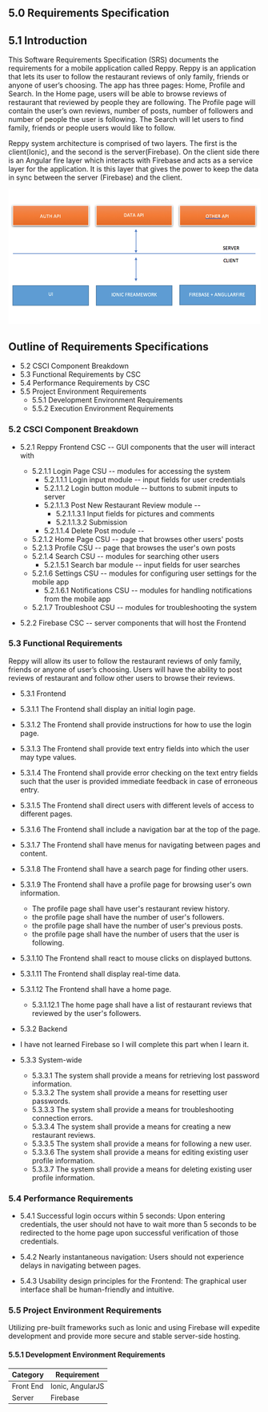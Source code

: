 ## 5.0	Requirements Specification


## 5.1	Introduction

This Software Requirements Specification (SRS) documents the requirements for a mobile application called Reppy. Reppy is an application that lets its user to follow the restaurant reviews of only family, friends or anyone of user’s choosing. The app has three pages: Home, Profile and Search. In the Home page, users will be able to browse reviews of restaurant that reviewed by people they are following. The Profile page will contain the user’s own reviews, number of posts, number of followers and number of people the user is following. The Search will let users to find family, friends or people users would like to follow.

Reppy system architecture is comprised of  two layers. The first is the client(Ionic), and the second is the server(Firebase). On the client side there is an Angular fire layer which interacts with Firebase and acts as a service layer for the application. It is this layer that gives the power to keep the data in sync between the server (Firebase) and the client.

<p align="center">
	<img src="../resources/architecture.png" alt="High-Level Diagram of System">
</p>

## Outline of Requirements Specifications
- 5.2	CSCI Component Breakdown
- 5.3	Functional Requirements by CSC
- 5.4	Performance Requirements by CSC
- 5.5	Project Environment Requirements
	- 5.5.1	Development Environment Requirements
	- 5.5.2	Execution Environment Requirements


### 5.2 	CSCI Component Breakdown
- 5.2.1		Reppy Frontend CSC -- GUI components that the user will interact with
	- 5.2.1.1		Login Page CSU -- modules for accessing the system
		- 5.2.1.1.1	Login input module -- input fields for user credentials
		- 5.2.1.1.2	Login button module -- buttons to submit inputs to server
		- 5.2.1.1.3	Post New Restaurant Review module --
			- 5.2.1.1.3.1	Input fields for pictures and comments
			- 5.2.1.1.3.2	Submission
		- 5.2.1.1.4	Delete Post module --
	- 5.2.1.2		Home Page CSU -- page that browses other users' posts
	- 5.2.1.3		Profile CSU -- page that browses the user's own posts
	- 5.2.1.4		Search CSU -- modules for searching other users
		- 5.2.1.5.1	Search bar module -- input fields for user searches
	- 5.2.1.6		Settings CSU -- modules for configuring user settings for the mobile app
		- 5.2.1.6.1	Notifications CSU -- modules for handling notifications from the mobile app
	- 5.2.1.7		Troubleshoot CSU -- modules for troubleshooting the system

- 5.2.2		Firebase CSC -- server components that will host the Frontend


### 5.3	Functional Requirements

Reppy will allow its user to follow the restaurant reviews of only family, friends or anyone of user’s choosing. Users will have the ability to post reviews of restaurant and follow other users to browse their reviews.

- 5.3.1	Frontend
- 5.3.1.1		The Frontend shall display an initial login page.
- 5.3.1.2		The Frontend shall provide instructions for how to use the login page.
- 5.3.1.3		The Frontend shall provide text entry fields into which the user may type values.
- 5.3.1.4		The Frontend shall provide error checking on the text entry fields such that the user is provided immediate feedback in case of erroneous entry.
- 5.3.1.5		The Frontend shall direct users with different levels of access to different pages.
- 5.3.1.6		The Frontend shall include a navigation bar at the top of the page.
- 5.3.1.7		The Frontend shall have menus for navigating between pages and content.
- 5.3.1.8		The Frontend shall have a search page for finding other users.
- 5.3.1.9		The Frontend shall have a profile page for browsing user's own information.
  - The profile page shall have user's restaurant review history.
  - the profile page shall have the number of user's followers.
  - the profile page shall have the number of user's previous posts.
  - the profile page shall have the number of users that the user is following.
- 5.3.1.10	The Frontend shall react to mouse clicks on displayed buttons.
- 5.3.1.11	The Frontend shall display real-time data.
- 5.3.1.12 	The Frontend shall have a home page.
	- 5.3.1.12.1	The home page shall have a list of restaurant reviews that reviewed by the user's followers.


- 5.3.2	Backend
- I have not learned Firebase so I will complete this part when I learn it.

- 5.3.3	System-wide
	- 5.3.3.1		The system shall provide a means for retrieving lost password information.
	- 5.3.3.2		The system shall provide a means for resetting user passwords.
	- 5.3.3.3		The system shall provide a means for troubleshooting connection errors.
	- 5.3.3.4		The system shall provide a means for creating a new restaurant reviews.
	- 5.3.3.5		The system shall provide a means for following a new user.
	- 5.3.3.6		The system shall provide a means for editing existing user profile information.
	- 5.3.3.7  	The system shall provide a means for deleting existing user profile information.


### 5.4	Performance Requirements

- 5.4.1	Successful login occurs within 5 seconds:
Upon entering credentials, the user should not have to wait more than 5 seconds to be redirected to the home page upon successful verification of those credentials.

- 5.4.2	Nearly instantaneous navigation:
Users should not experience delays in navigating between pages.

- 5.4.3	Usability design principles for the Frontend:
The graphical user interface shall be human-friendly and intuitive.


### 5.5	Project Environment Requirements

Utilizing pre-built frameworks such as Ionic and using Firebase will expedite development and provide more secure and stable server-side hosting.


#### 5.5.1	Development Environment Requirements

| Category | Requirement |
|---|---|
| Front End | Ionic, AngularJS |
| Server | Firebase |
